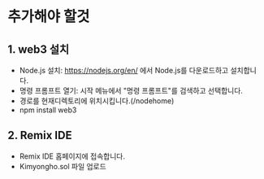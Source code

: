 # 추가해야 할것

## 1. web3 설치
- Node.js 설치: https://nodejs.org/en/ 에서 Node.js를 다운로드하고 설치합니다.
- 명령 프롬프트 열기: 시작 메뉴에서 "명령 프롬프트"를 검색하고 선택합니다. 
- 경로를 현재디렉토리에 위치시킵니다.(/nodehome)
- npm install web3

## 2. Remix IDE
- Remix IDE 홈페이지에 접속합니다.
- Kimyongho.sol 파일 업로드
